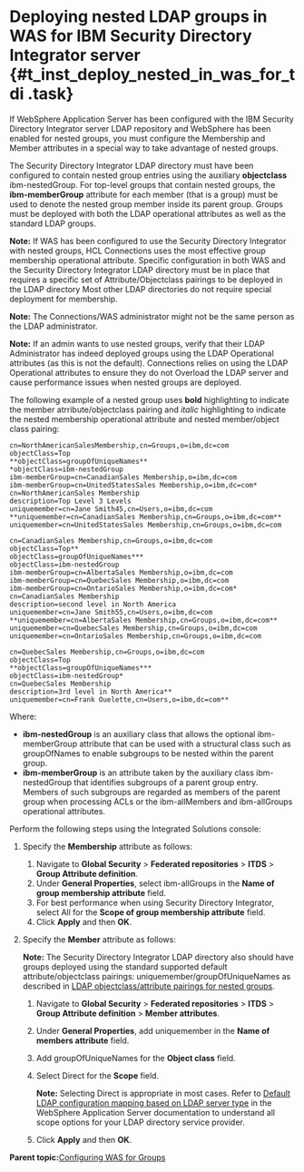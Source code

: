 # Deploying nested LDAP groups in WAS for IBM Security Directory Integrator server {#t_inst_deploy_nested_in_was_for_tdi .task}

If WebSphere Application Server has been configured with the IBM Security Directory Integrator server LDAP repository and WebSphere has been enabled for nested groups, you must configure the Membership and Member attributes in a special way to take advantage of nested groups.

The Security Directory Integrator LDAP directory must have been configured to contain nested group entries using the auxiliary **objectclass** ibm-nestedGroup. For top-level groups that contain nested groups, the **ibm-memberGroup** attribute for each member \(that is a group\) must be used to denote the nested group member inside its parent group. Groups must be deployed with both the LDAP operational attributes as well as the standard LDAP groups.

**Note:** If WAS has been configured to use the Security Directory Integrator with nested groups, HCL Connections uses the most effective group membership operational attribute. Specific configuration in both WAS and the Security Directory Integrator LDAP directory must be in place that requires a specific set of Attribute/Objectclass pairings to be deployed in the LDAP directory Most other LDAP directories do not require special deployment for membership.

**Note:** The Connections/WAS administrator might not be the same person as the LDAP administrator.

**Note:** If an admin wants to use nested groups, verify that their LDAP Administrator has indeed deployed groups using the LDAP Operational attributes \(as this is not the default\). Connections relies on using the LDAP Operational attributes to ensure they do not Overload the LDAP server and cause performance issues when nested groups are deployed.

The following example of a nested group uses **bold** highlighting to indicate the member atrribute/objectclass pairing and *italic* highlighting to indicate the nested membership operational attribute and nested member/object class pairing:

```
cn=NorthAmericanSalesMembership,cn=Groups,o=ibm,dc=com
objectClass=Top
**objectClass=groupOfUniqueNames**
*objectClass=ibm-nestedGroup
ibm-memberGroup=cn=CanadianSales Membership,o=ibm,dc=com
ibm-memberGroup=cn=UnitedStatesSales Membership,o=ibm,dc=com*
cn=NorthAmericanSales Membership
description=Top Level 3 Levels
uniquemember=cn=Jane Smith45,cn=Users,o=ibm,dc=com
**uniquemember=cn=CanadianSales Membership,cn=Groups,o=ibm,dc=com**
uniquemember=cn=UnitedStatesSales Membership,cn=Groups,o=ibm,dc=com

cn=CanadianSales Membership,cn=Groups,o=ibm,dc=com
objectClass=Top**
objectClass=groupOfUniqueNames***
objectClass=ibm-nestedGroup
ibm-memberGroup=cn=AlbertaSales Membership,o=ibm,dc=com
ibm-memberGroup=cn=QuebecSales Membership,o=ibm,dc=com
ibm-memberGroup=cn=OntarioSales Membership,o=ibm,dc=com*
cn=CanadianSales Membership
description=second level in North America
uniquemember=cn=Jane Smith55,cn=Users,o=ibm,dc=com
**uniquemember=cn=AlbertaSales Membership,cn=Groups,o=ibm,dc=com**
uniquemember=cn=QuebecSales Membership,cn=Groups,o=ibm,dc=com
uniquemember=cn=OntarioSales Membership,cn=Groups,o=ibm,dc=com

cn=QuebecSales Membership,cn=Groups,o=ibm,dc=com
objectClass=Top
**objectClass=groupOfUniqueNames***
objectClass=ibm-nestedGroup*
cn=QuebecSales Membership
description=3rd level in North America**
uniquemember=cn=Frank Ouelette,cn=Users,o=ibm,dc=com**
```

Where:

-   **ibm-nestedGroup** is an auxiliary class that allows the optional ibm-memberGroup attribute that can be used with a structural class such as groupOfNames to enable subgroups to be nested within the parent group.
-   **ibm-memberGroup** is an attribute taken by the auxiliary class ibm-nestedGroup that identifies subgroups of a parent group entry. Members of such subgroups are regarded as members of the parent group when processing ACLs or the ibm-allMembers and ibm-allGroups operational attributes.

Perform the following steps using the Integrated Solutions console:

1.  Specify the **Membership** attribute as follows:

    1.  Navigate to **Global Security** \> **Federated repositories** \> **ITDS** \> **Group Attribute definition**.
    2.  Under **General Properties**, select ibm-allGroups in the **Name of group membership attribute** field.
    3.  For best performance when using Security Directory Integrator, select All for the **Scope of group membership attribute** field.
    4.  Click **Apply** and then **OK**.
2.  Specify the **Member** attribute as follows:

    **Note:** The Security Directory Integrator LDAP directory also should have groups deployed using the standard supported default attribute/objectclass pairings: uniquemember/groupOfUniqueNames as described in [LDAP objectclass/attribute pairings for nested groups](r_inst_ldap_object_class_attribute_pairings.md).

    1.  Navigate to **Global Security** \> **Federated repositories** \> **ITDS** \> **Group Attribute definition** \> **Member attributes**.
    2.  Under **General Properties**, add uniquemember in the **Name of members attribute** field.
    3.  Add groupOfUniqueNames for the **Object class** field.
    4.  Select Direct for the **Scope** field.

        **Note:** Selecting Direct is appropriate in most cases. Refer to [Default LDAP configuration mapping based on LDAP server type](https://www.ibm.com/docs/was-nd/8.5.5?topic=ldap-default-configuration-mapping-based-server-type) in the WebSphere Application Server documentation to understand all scope options for your LDAP directory service provider.

    5.  Click **Apply** and then **OK**.

**Parent topic:**[Configuring WAS for Groups](../install/t_inst_config_was_for_groups.md)

